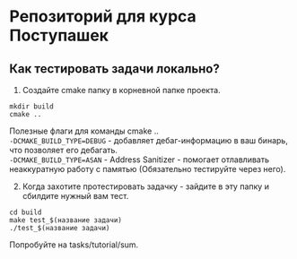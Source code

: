 # Репозиторий для курса Поступашек

## Как тестировать задачи локально?

1) Создайте cmake папку в корневной папке проекта.

```
mkdir build
cmake ..
```

Полезные флаги для команды cmake ..  
`-DCMAKE_BUILD_TYPE=DEBUG` - добавляет дебаг-информацию в ваш бинарь, что позволяет его дебагать.  
`-DCMAKE_BUILD_TYPE=ASAN` - Address Sanitizer - помогает отлавливать неаккуратную работу с памятью (Обязательно тестируйте через него).  

2) Когда захотите протестировать задачку - зайдите в эту папку и сбилдите нужный вам тест.
```
cd build
make test_$(название задачи)
./test_$(название задачи)
```

Попробуйте на tasks/tutorial/sum.
